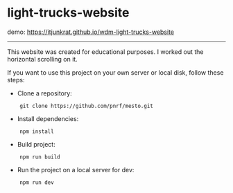 # light-trucks-website

demo: https://itjunkrat.github.io/wdm-light-trucks-website

---

This website was created for educational purposes. I worked out the horizontal scrolling on it.

If you want to use this project on your own server or local disk, follow these steps:

* Clone a repository:

```console
    git clone https://github.com/pnrf/mesto.git
```

* Install dependencies:

```console
    npm install
```

* Build project:

```console
    npm run build
```

* Run the project on a local server for dev:

```console
    npm run dev
```
